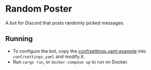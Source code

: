 # Random Poster

A bot for Discord that posts randomly picked messages.

## Running

- To configure the bot, copy the [conf/settings.yaml.example](conf/settings.yaml.example) into `conf/settings.yaml` and modify it.
- Run `cargo run`, or `docker-compose up` to run on Docker.
